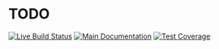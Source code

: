 # TODO

[![Live Build Status](https://img.shields.io/github/check-runs/daxpedda/wasm-worker/main?label=CI)](https://github.com/daxpedda/wasm-worker/actions?query=branch%3Amain)
[![Main Documentation](https://img.shields.io/github/actions/workflow/status/daxpedda/wasm-worker/documentation.yaml?branch=main&label=main%20docs)](https://daxpedda.github.io/wasm-worker/doc/web_thread)
[![Test Coverage](https://img.shields.io/badge/dynamic/json?url=https%3A%2F%2Fdaxpedda.github.io%2Fwasm-worker%2Fcoverage%2Fcoverage.json&query=%24.coverage&label=Test%20Coverage)](https://daxpedda.github.io/wasm-worker/coverage)
